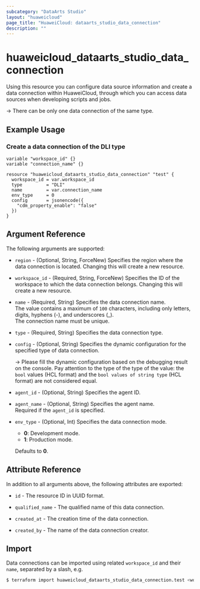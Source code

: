 ```yaml
---
subcategory: "DataArts Studio"
layout: "huaweicloud"
page_title: "HuaweiCloud: dataarts_studio_data_connection"
description: ""
---
```


# huaweicloud_dataarts_studio_data_connection

Using this resource you can configure data source information and create a data connection within HuaweiCloud,
through which you can access data sources when developing scripts and jobs.

-> There can be only one data connection of the same type.

## Example Usage

### Create a data connection of the DLI type

```hcl
variable "workspace_id" {}
variable "connection_name" {}

resource "huaweicloud_dataarts_studio_data_connection" "test" {
  workspace_id = var.workspace_id
  type         = "DLI"
  name         = var.connection_name
  env_type     = 0
  config       = jsonencode({
    "cdm_property_enable": "false"
  })
}
```

## Argument Reference

The following arguments are supported:

* `region` - (Optional, String, ForceNew) Specifies the region where the data connection is located.
  Changing this will create a new resource.

* `workspace_id` - (Required, String, ForceNew) Specifies the ID of the workspace to which the data connection belongs.
  Changing this will create a new resource.

* `name` - (Required, String) Specifies the data connection name.  
  The value contains a maximum of `100` characters, including only letters, digits, hyphens (-), and underscores (_).  
  The connection name must be unique.

* `type` - (Required, String) Specifies the data connection type.

* `config` - (Optional, String) Specifies the dynamic configuration for the specified type of data connection.

  -> Please fill the dynamic configuration based on the debugging result on the console. Pay attention to the type of
     the type of the value: the `bool` values (HCL format) and the `bool values of string type` (HCL format) are not
     considered equal.

* `agent_id` - (Optional, String) Specifies the agent ID.

* `agent_name` - (Optional, String) Specifies the agent name.  
  Required if the `agent_id` is specified.

* `env_type` - (Optional, Int) Specifies the data connection mode.
  + **0**: Development mode.
  + **1**: Production mode.

  Defaults to **0**.

## Attribute Reference

In addition to all arguments above, the following attributes are exported:

* `id` - The resource ID in UUID format.

* `qualified_name` - The qualified name of this data connection.

* `created_at` - The creation time of the data connection.

* `created_by` - The name of the data connection creator.

## Import

Data connections can be imported using related `workspace_id` and their `name`, separated by a slash, e.g.

```bash
$ terraform import huaweicloud_dataarts_studio_data_connection.test <workspace_id>/<name>
```
